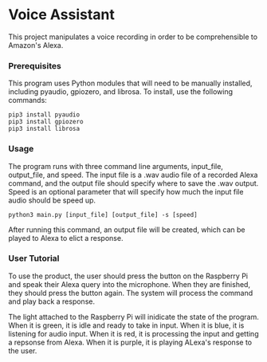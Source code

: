 # Voice Assistant

This project manipulates a voice recording in order to be comprehensible to Amazon's Alexa.

### Prerequisites

This program uses Python modules that will need to be manually installed, including pyaudio, gpiozero, and librosa. To install, use the following commands:

```
pip3 install pyaudio
pip3 install gpiozero
pip3 install librosa
```

### Usage

The program runs with three command line arguments, input_file, output_file, and speed. The input file is a .wav audio file of a recorded Alexa command, and the output file should specify where to save the .wav output. Speed is an optional parameter that will specify how much the input file audio should be speed up.

```
python3 main.py [input_file] [output_file] -s [speed]
```

After running this command, an output file will be created, which can be played to Alexa to elict a response. 

### User Tutorial

To use the product, the user should press the button on the Raspberry Pi and speak their Alexa query into the microphone. When they are finished, they should press the button again. The system will process the command and play back a response. 

The light attached to the Raspberry Pi will inidicate the state of the program. When it is green, it is idle and ready to take in input. When it is blue, it is listening for audio input. When it is red, it is processing the input and getting a repsonse from Alexa. When it is purple, it is playing ALexa's response to the user. 
